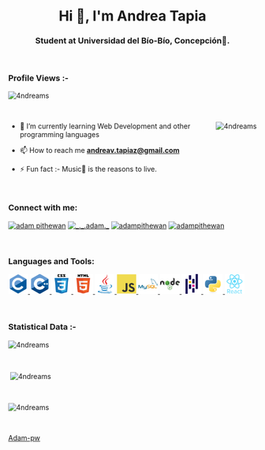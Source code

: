 <h1 align="center">Hi 👋, I'm Andrea Tapia </h1>
<h3 align="center">Student at Universidad del Bío-Bío, Concepción🌟.</h3>

<br>

<p align="right"> <h3>Profile Views :-</h3> <img src="https://komarev.com/ghpvc/?username=4ndreams&label=Profile%20views&color=0e75b6&style=flat"
    alt="4ndreams" /> 
  </p>

<br>

<p><img align="right" src="https://github.com/4ndreams/4ndreams/blob/main/animation_500_kxa883sd.gif" alt="4ndreams" /></p>


- 🌱 I’m currently learning Web Development and other programming languages

- 📫 How to reach me **andreav.tapiaz@gmail.com**

- ⚡ Fun fact :- Music🎵 is the reasons to live.

<br>

<h3 align="left">Connect with me:</h3>
<p align="left">
  <a href="https://www.linkedin.com/in/andrea-tapia-zúñiga-xd" target="blank"><img align="center"
      src="https://raw.githubusercontent.com/rahuldkjain/github-profile-readme-generator/master/src/images/icons/Social/linked-in-alt.svg"
      alt="adam pithewan" height="30" width="40" /></a>
  <a href="https://www.instagram.com/andreams._._/" target="blank"><img align="center"
      src="https://raw.githubusercontent.com/rahuldkjain/github-profile-readme-generator/master/src/images/icons/Social/instagram.svg"
      alt="_._.adam._" height="30" width="40" /></a>
 <a href="https://open.spotify.com/user/andreav.tapiaz" target="blank"><img align="center"
      src="https://raw.githubusercontent.com/rahuldkjain/github-profile-readme-generator/master/src/images/icons/Social/spotify.svg"
      alt="adampithewan" height="30" width="40" /></a>
     <a href="https://www.tiktok.com/@andreams._._" target="blank"><img align="center"
      src="https://e7.pngegg.com/pngimages/545/550/png-clipart-tik-tok-icon-circle-tech-companies.png"
      alt="adampithewan" height="30" width="40" /></a>
</p>

<br>

<h3 align="left">Languages and Tools:</h3>
<p align="left"> <a href="https://developer.android.com" target="_blank" rel="noreferrer"> 
    <img src="https://raw.githubusercontent.com/devicons/devicon/master/icons/c/c-original.svg"
      alt="c" width="40" height="40" /> </a> <a href="https://www.w3schools.com/cpp/" target="_blank" rel="noreferrer">
    <img src="https://raw.githubusercontent.com/devicons/devicon/master/icons/cplusplus/cplusplus-original.svg"
      alt="cplusplus" width="40" height="40" /> </a> <a href="https://www.w3schools.com/css/" target="_blank"
    rel="noreferrer"> <img
      src="https://raw.githubusercontent.com/devicons/devicon/master/icons/css3/css3-original-wordmark.svg" alt="css3"
      width="40" height="40" /> </a> <a href="https://www.w3.org/html/" target="_blank" rel="noreferrer"> <img
      src="https://raw.githubusercontent.com/devicons/devicon/master/icons/html5/html5-original-wordmark.svg"
      alt="html5" width="40" height="40" /> </a> <a href="https://www.java.com" target="_blank" rel="noreferrer"> <img
      src="https://raw.githubusercontent.com/devicons/devicon/master/icons/java/java-original.svg" alt="java" width="40"
      height="40" /> </a> <a href="https://developer.mozilla.org/en-US/docs/Web/JavaScript" target="_blank"
    rel="noreferrer"> <img
      src="https://raw.githubusercontent.com/devicons/devicon/master/icons/javascript/javascript-original.svg"
      alt="javascript" width="40" height="40" /> </a> <a href="https://www.mysql.com/" target="_blank" rel="noreferrer"> <img
      src="https://raw.githubusercontent.com/devicons/devicon/master/icons/mysql/mysql-original-wordmark.svg"
      alt="mysql" width="40" height="40" /> </a> </a> <a href="https://nodejs.org" target="_blank" rel="noreferrer"> <img
      src="https://raw.githubusercontent.com/devicons/devicon/master/icons/nodejs/nodejs-original-wordmark.svg"
      alt="nodejs" width="40" height="40" /> </a> <a href="https://pandas.pydata.org/" target="_blank" rel="noreferrer">
    <img
      src="https://raw.githubusercontent.com/devicons/devicon/2ae2a900d2f041da66e950e4d48052658d850630/icons/pandas/pandas-original.svg"
      alt="pandas" width="40" height="40" /> </a> <a href="https://www.python.org" target="_blank" rel="noreferrer"> <img
      src="https://raw.githubusercontent.com/devicons/devicon/master/icons/python/python-original.svg" alt="python"
      width="40" height="40" /> </a> <a href="https://reactjs.org/" target="_blank" rel="noreferrer"> <img
      src="https://raw.githubusercontent.com/devicons/devicon/master/icons/react/react-original-wordmark.svg"
      alt="react" width="40" height="40" /> </a></p>

<br>

<h3>Statistical Data :-</h3>
<p><img align="center"
    src="https://github-readme-stats.vercel.app/api/top-langs?username=4ndreams&show_icons=true&locale=en&bg_color=0d1117&text_color=ffffff&layout=compact"
    alt="4ndreams" 
    bg_color=#808080/></p>

<br>

<p>&nbsp;<img align="center" src="https://github-readme-stats.vercel.app/api?username=4ndreams&show_icons=true&locale=en&bg_color=0d1117&text_color=ffffff&repo=convoychat"
    alt="4ndreams" /></p>

<br>

<p><img align="center" src="https://github-readme-streak-stats.herokuapp.com/?user=4ndreams&theme=dark&background=0d1117&date_format=M%20j%5B%2C%20Y%5D" alt="4ndreams" /></p>
      
<p align="left"> <a href="https://twitter.com/" target="blank"><img
      src="https://img.shields.io/twitter/follow/?logo=twitter&style=for-the-badge" alt="" /></a> </p>

[Adam-pw](https://github.com/Adam-pw)
